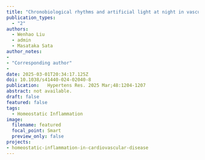 ```yaml
---
title: "Chronobiological rhythms and artificial light at night in vascular physiology and pathology"
publication_types:
  - "2"
authors:
  - Wenhao Liu
  - admin
  - Masataka Sata
author_notes:
- 
- "Corresponding author"
- 
date: 2025-03-01T20:34:17.125Z
doi: 10.1038/s41440-024-02040-8 
publication:   Hypertens Res. 2025 Mar;48:1204-1207
abstract: not available.
draft: false
featured: false
tags:
  - Homeostatic Inflammation
image:
  filename: featured
  focal_point: Smart
  preview_only: false
projects:
- homeostatic-inflammation-in-cardiovascular-disease
---
```



